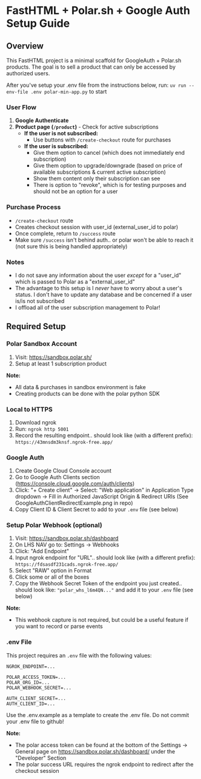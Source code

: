 # FastHTML + Polar.sh + Google Auth Setup Guide

## Overview

This FastHTML project is a minimal scaffold for GoogleAuth + Polar.sh products. The goal is to sell a product that can only be accessed by authorized users.

After you've setup your .env file from the instructions below, run: `uv run --env-file .env polar-min-app.py` to start

### User Flow

1. **Google Authenticate**
2. **Product page (`/product`)** - Check for active subscriptions
   - **If the user is not subscribed:**
     - Use buttons with `/create-checkout` route for purchases
   - **If the user is subscribed:**
     - Give them option to cancel (which does not immediately end subscription)
     - Give them option to upgrade/downgrade (based on price of available subscriptions & current active subscription)
     - Show them content only their subscription can see
     - There is option to "revoke", which is for testing purposes and should not be an option for a user

### Purchase Process

- `/create-checkout` route
- Creates checkout session with user_id (external_user_id to polar)
- Once complete, return to `/success` route
- Make sure `/success` isn't behind auth.. or polar won't be able to reach it (not sure this is being handled appropriately)

### Notes

- I do not save any information about the user *except* for a "user_id" which is passed to Polar as a "external_user_id"
- The advantage to this setup is I *never* have to worry about a user's status. I don't have to update any database and be concerned if a user is/is not subscribed
- I offload all of the user subscription management to Polar!

## Required Setup

### Polar Sandbox Account

1. Visit: https://sandbox.polar.sh/
2. Setup at least 1 subscription product

**Note:**
- All data & purchases in sandbox environment is fake
- Creating products can be done with the polar python SDK

### Local to HTTPS

1. Download ngrok
2. Run: `ngrok http 5001`
3. Record the resulting endpoint.. should look like (with a different prefix): `https://43mnsdm3knsf.ngrok-free.app/`

### Google Auth

1. Create Google Cloud Console account
2. Go to Google Auth Clients section (https://console.cloud.google.com/auth/clients)
3. Click: "+ Create client" → Select: "Web application" in Application Type dropdown → Fill in Authorized JavaScript Origin & Redirect URIs (See GoogleAuthClientRedirectExample.png in repo)
4. Copy Client ID & Client Secret to add to your `.env` file (see below)

### Setup Polar Webhook (optional)

1. Visit: https://sandbox.polar.sh/dashboard
2. On LHS NAV go to: Settings → Webhooks
3. Click: "Add Endpoint"
4. Input ngrok endpoint for "URL".. should look like (with a different prefix): `https://fdsasdf231cads.ngrok-free.app/`
5. Select "RAW" option in Format
6. Click some or all of the boxes
7. Copy the Webhook Secret Token of the endpoint you just created.. should look like: `"polar_whs_l6m4QN..."` and add it to your `.env` file (see below)

**Note:**
- This webhook capture is not required, but could be a useful feature if you want to record or parse events

### .env File

This project requires an `.env` file with the following values:

```env
NGROK_ENDPOINT=...

POLAR_ACCESS_TOKEN=...
POLAR_ORG_ID=...
POLAR_WEBHOOK_SECRET=...

AUTH_CLIENT_SECRET=...
AUTH_CLIENT_ID=...
```
Use the .env.example as a template to create the .env file. Do not commit your .env file to github!


**Note:**
- The polar access token can be found at the bottom of the Settings → General page on https://sandbox.polar.sh/dashboard/ under the "Developer" Section
- The polar success URL requires the ngrok endpoint to redirect after the checkout session